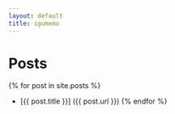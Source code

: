 ```yaml
---
layout: default
title: igumemo
---
```


# Posts

{% for post in site.posts %}
  - [{{ post.title }}] ({{ post.url }})
{% endfor %}
